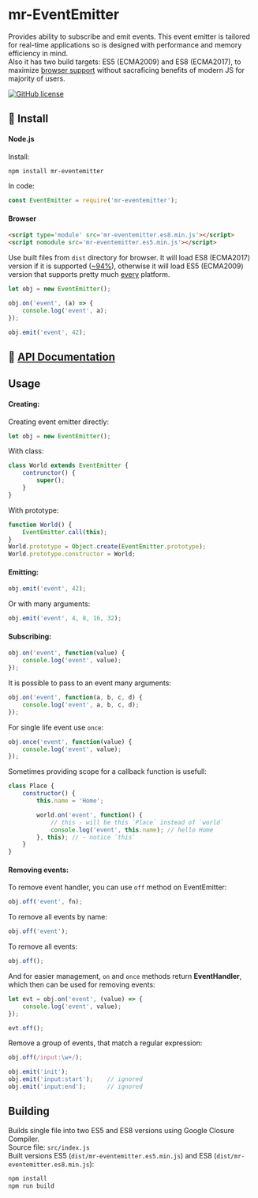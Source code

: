 # mr-EventEmitter

Provides ability to subscribe and emit events. This event emitter is tailored for real-time applications so is designed with performance and memory efficiency in mind.  
Also it has two build targets: ES5 (ECMA2009) and ES8 (ECMA2017), to maximize [browser support](#Browser) without sacraficing benefits of modern JS for majority of users.

[![GitHub license](https://img.shields.io/github/license/Naereen/StrapDown.js.svg)](LICENSE)


## :rocket: Install


#### Node.js

Install:
```bash
npm install mr-eventemitter
```
In code:
```js
const EventEmitter = require('mr-eventemitter');
```


#### Browser

```html
<script type='module' src='mr-eventemitter.es8.min.js'></script>
<script nomodule src='mr-eventemitter.es5.min.js'></script>
```
Use built files from `dist` directory for browser. It will load ES8 (ECMA2017) version if it is supported ([~94%](https://caniuse.com/?search=ES8)), otherwise it will load ES5 (ECMA2009) version that supports pretty much [every](https://caniuse.com/?search=ES5) platform.

```js
let obj = new EventEmitter();

obj.on('event', (a) => {
    console.log('event', a);
});

obj.emit('event', 42);
```


## :scroll: [API Documentation](API.md)

## Usage

#### Creating:

Creating event emitter directly:
```js
let obj = new EventEmitter();
```

With class:
```js
class World extends EventEmitter {
    contrunctor() {
        super();
    }
}
```

With prototype:
```js
function World() {
    EventEmitter.call(this);
}
World.prototype = Object.create(EventEmitter.prototype);
World.prototype.constructor = World;
```


#### Emitting:

```js
obj.emit('event', 42);
```

Or with many arguments:
```js
obj.emit('event', 4, 8, 16, 32);
```


#### Subscribing:
```js
obj.on('event', function(value) {
    console.log('event', value);
});
```

It is possible to pass to an event many arguments:
```js
obj.on('event', function(a, b, c, d) {
    console.log('event', a, b, c, d);
});
```

For single life event use `once`:
```js
obj.once('event', function(value) {
    console.log('event', value);
});
```

Sometimes providing scope for a callback function is usefull:
```js
class Place {
    constructor() {
        this.name = 'Home';

        world.on('event', function() {
            // this - will be this `Place` instead of `world`
            console.log('event', this.name); // hello Home
        }, this); // - notice `this`
    }
}
```


#### Removing events:
To remove event handler, you can use `off` method on EventEmitter:
```js
obj.off('event', fn);
```

To remove all events by name:
```js
obj.off('event');
```

To remove all events:
```js
obj.off();
```

And for easier management, `on` and `once` methods return **EventHandler**, which then can be used for removing events:
```js
let evt = obj.on('event', (value) => {
    console.log('event', value);
});

evt.off();
```

Remove a group of events, that match a regular expression:
```js
obj.off(/input:\w+/);

obj.emit('init');
obj.emit('input:start');    // ignored
obj.emit('input:end');      // ignored
```

## Building

Builds single file into two ES5 and ES8 versions using Google Closure Compiler.  
Source file: `src/index.js`  
Built versions ES5 (`dist/mr-eventemitter.es5.min.js`) and ES8 (`dist/mr-eventemitter.es8.min.js`):

```bash
npm install
npm run build
```
